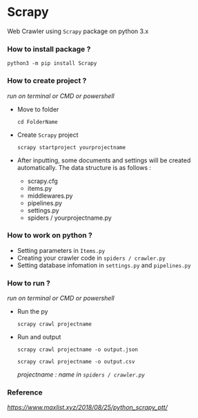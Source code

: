 # Scrapy
  Web Crawler using `Scrapy` package on python 3.x

### How to install package ?
  `python3 -m pip install Scrapy`

### How to create project ?
_run on terminal or CMD or powershell_
- Move to folder 

  `cd FolderName`
- Create `Scrapy` project

  `scrapy startproject yourprojectname`
- After inputting, some documents and settings will be created automatically. The data structure is as follows :

  * scrapy.cfg
  * items.py
  * middlewares.py
  * pipelines.py
  * settings.py
  * spiders / yourprojectname.py

### How to work on python ?
- Setting parameters in `Items.py`
- Creating your crawler code in `spiders / crawler.py`
- Setting database infomation in `settings.py` and `pipelines.py`

### How to run ?
_run on terminal or CMD or powershell_

- Run the py

  `scrapy crawl projectname`
- Run and output

  `scrapy crawl projectname -o output.json` 
  
  `scrapy crawl projectname -o output.csv`

  _projectname : name in `spiders / crawler.py`_

### Reference
_https://www.maxlist.xyz/2018/08/25/python_scrapy_ptt/_
